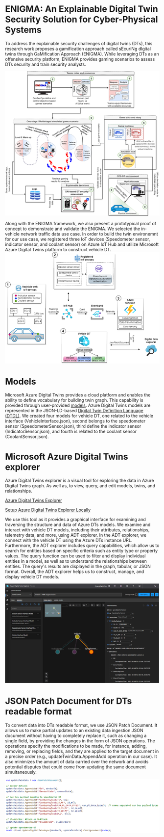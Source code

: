 # ENIGMA: An Explainable Digital Twin Security Solution for Cyber-Physical Systems
To address the explainable security challenges of digital twins (DTs), this research work proposes a gamification approach called sEcuriNg dIgital twins through GaMification Approach (ENIGMA). While leveraging DTs as an offensive security platform, ENIGMA provides gaming scenarios to assess DTs security and train security analysts.

<img src="ENIGMA_framework.png" width="600" alt="sEcuriNg dIgital twins through GaMification Approach" title="sEcuriNg dIgital twins through GaMification Approach"/>

Along with the ENIGMA framework, we also present a prototypical proof of concept to demonstrate and validate the ENIGMA. We selected the in-vehicle network traffic data use case. In order to build the twin environemnt for our use case, we registered three IoT devices (Speedometer sensor, indicator sensor, and coolant sensor) on Azure IoT Hub and utilize Microsoft Azure Digital Twins platform to construct vehicle DT.
<img src="ENIGMA_ADT_architecture.png" width="600" alt="ENIGMA prototypical implementation" title="ENIGMA prototypical implementation"/>

# Models
Microsoft Azure Digital Twins provides a cloud platform and enables the ability to define vocabulary for building twin graph. This capability is provided through user-provided [models](https://learn.microsoft.com/en-us/azure/digital-twins/concepts-models). Azure Digital Twins models are represented in the JSON-LD-based [Digital Twin Definition Language (DTDL)](https://marketplace.visualstudio.com/items?itemName=vsciot-vscode.vscode-dtdl). We created four models for vehicle DT, one related to the vehicle interface (VehicleInterface.json), second belongs to the speedometer sensor (SpeedometerSensor.json), third define the indicator sensor (IndicatorSensor.json), and fourth is related to the coolant sensor (CoolantSensor.json).

# Microsoft Azure Digital Twins explorer
Azure Digital Twins explorer is a visual tool for exploring the data in Azure Digital Twins graph. As well as, to view, query, and edit models, twins, and relationships. 

[Azure Digital Twins Explorer](https://learn.microsoft.com/en-us/azure/digital-twins/concepts-azure-digital-twins-explorer)

[Setup Azure Digital Twins Explorer Locally](https://learn.microsoft.com/en-us/samples/azure-samples/digital-twins-explorer/digital-twins-explorer)

We use this tool as it provides a graphical interface for examining and traversing the structure and data of Azure DTs models. We examine and interact with vehicle DT models, including their attributes, relationships, telemetry data, and more, using ADT explorer. In the ADT explorer, we connect with the vehicle DT using the Azure DTs instance URL. Furthermore, the ADT explorer includes query capabilities, which allow us to search for entities based on specific criteria such as entity type or property values. The query function can be used to filter and display individual entities in a model, as well as to understand the relationships between entities. The query's results are displayed in the graph, tabular, or JSON format. Overall, the ADT explorer helps us to construct, manage, and display vehicle DT models.

<img src="ENIGMA_ADT_explorer.png" width="600" alt="ENIGMA ADT explorer" title="ENIGMA ADT explorer"/>

# JSON Patch Document for DTs readable format
To convert data into DTs readable format, we use JSON Patch Document. It allows us to make partial updates to an existing data ingestion JSON document without having to completely replace it, such as changing a single field, by providing the changes in the form of JSON operations. The operations specify the modifications to be made, for instance, adding, removing, or replacing fields, and they are applied to the target document in a precise order (e.g., updateTwinData.AppendAdd operation in our case). It also minimizes the amount of data carried over the network and avoids potential disputes that could come from updating the same document simultaneously.

<img src="JSON_patch_document.png" width="600" alt="JSON patch document" title="JSON patch document"/>